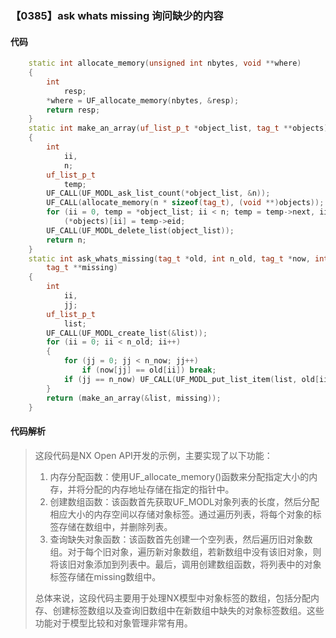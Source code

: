 ### 【0385】ask whats missing 询问缺少的内容

#### 代码

```cpp
    static int allocate_memory(unsigned int nbytes, void **where)  
    {  
        int  
            resp;  
        *where = UF_allocate_memory(nbytes, &resp);  
        return resp;  
    }  
    static int make_an_array(uf_list_p_t *object_list, tag_t **objects)  
    {  
        int  
            ii,  
            n;  
        uf_list_p_t  
            temp;  
        UF_CALL(UF_MODL_ask_list_count(*object_list, &n));  
        UF_CALL(allocate_memory(n * sizeof(tag_t), (void **)objects));  
        for (ii = 0, temp = *object_list; ii < n; temp = temp->next, ii++)  
            (*objects)[ii] = temp->eid;  
        UF_CALL(UF_MODL_delete_list(object_list));  
        return n;  
    }  
    static int ask_whats_missing(tag_t *old, int n_old, tag_t *now, int n_now,  
        tag_t **missing)  
    {  
        int  
            ii,  
            jj;  
        uf_list_p_t  
            list;  
        UF_CALL(UF_MODL_create_list(&list));  
        for (ii = 0; ii < n_old; ii++)  
        {  
            for (jj = 0; jj < n_now; jj++)  
                if (now[jj] == old[ii]) break;  
            if (jj == n_now) UF_CALL(UF_MODL_put_list_item(list, old[ii]));  
        }  
        return (make_an_array(&list, missing));  
    }

```

#### 代码解析

> 这段代码是NX Open API开发的示例，主要实现了以下功能：
>
> 1. 内存分配函数：使用UF_allocate_memory()函数来分配指定大小的内存，并将分配的内存地址存储在指定的指针中。
> 2. 创建数组函数：该函数首先获取UF_MODL对象列表的长度，然后分配相应大小的内存空间以存储对象标签。通过遍历列表，将每个对象的标签存储在数组中，并删除列表。
> 3. 查询缺失对象函数：该函数首先创建一个空列表，然后遍历旧对象数组。对于每个旧对象，遍历新对象数组，若新数组中没有该旧对象，则将该旧对象添加到列表中。最后，调用创建数组函数，将列表中的对象标签存储在missing数组中。
>
> 总体来说，这段代码主要用于处理NX模型中对象标签的数组，包括分配内存、创建标签数组以及查询旧数组中在新数组中缺失的对象标签数组。这些功能对于模型比较和对象管理非常有用。
>
